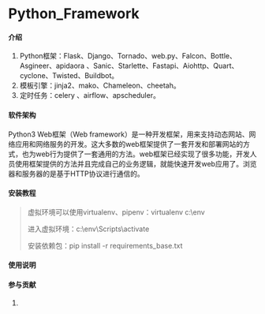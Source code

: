 # Python_Framework

#### 介绍
1. Python框架：Flask、Django、Tornado、web.py、Falcon、Bottle、Asgineer、apidaora 、Sanic、Starlette、Fastapi、Aiohttp、Quart、cyclone、Twisted、Buildbot。
2. 模板引擎：jinja2、mako、Chameleon、cheetah。
3. 定时任务：celery 、airflow、apscheduler。

#### 软件架构
Python3 Web框架（Web framework）是一种开发框架，用来支持动态网站、网络应用和网络服务的开发。这大多数的web框架提供了一套开发和部署网站的方式，也为web行为提供了一套通用的方法。web框架已经实现了很多功能，开发人员使用框架提供的方法并且完成自己的业务逻辑，就能快速开发web应用了。浏览器和服务器的是基于HTTP协议进行通信的。



#### 安装教程
> 虚拟环境可以使用virtualenv、pipenv：virtualenv c:\env
> 
> 进入虚拟环境：c:\env\Scripts\activate
>
> 安装依赖包：pip install -r requirements_base.txt




#### 使用说明


#### 参与贡献

1.  

